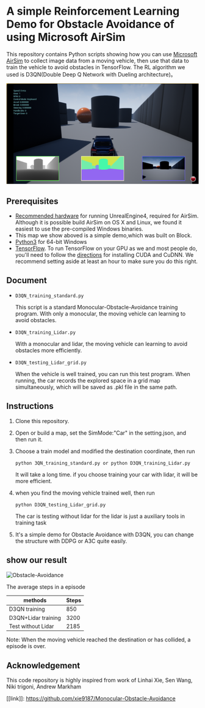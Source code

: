 # A simple Reinforcement Learning Demo for Obstacle Avoidance  of using Microsoft AirSim

This repository contains Python scripts showing how you can use [Microsoft AirSim](https://github.com/Microsoft/AirSim) to  collect image data from a moving vehicle, then use that data to train the vehicle to avoid obstacles  in TensorFlow. The RL  algorithm we used is D3QN(Double Deep Q Network with Dueling architecture)。

![screenshot](https://github.com/Ironteen/Obstacle-Avoidance-in-AirSim/blob/master/img/screenshot.png)

## Prerequisites

- [Recommended hardware](https://wiki.unrealengine.com/Recommended_Hardware) for running UnrealEngine4, required for AirSim. Although it is possible build AirSim on OS X and Linux, we found it easiest to use the pre-compiled Windows binaries.
- This map we show aboved is a simple demo,which was built on Block.
- [Python3](https://www.python.org/ftp/python/3.6.3/python-3.6.3-amd64.exe) for 64-bit Windows
- [TensorFlow](https://www.tensorflow.org/install/install_windows). To run TensorFlow on your GPU as we and most people do, you'll need to follow the [directions](https://www.tensorflow.org/install/install_windows) for installing CUDA and CuDNN. We recommend setting aside at least an hour to make sure you do this right.

## Document

- ```
  D3QN_training_standard.py
  ```

  This script is a standard Monocular-Obstacle-Avoidance training program. With only a monocular, the moving vehicle can learning to avoid obstacles.

- ```
  D3QN_training_Lidar.py
  ```

  With a monocular and lidar, the moving vehicle can learning to avoid obstacles more efficiently.

- ```
  D3QN_testing_Lidar_grid.py
  ```

   When the vehicle is well trained,  you can run this test program. When running,  the car records the explored space in a grid map simultaneously, which will be saved as .pkl file in the same path.


## Instructions

1. Clone this repository.

2. Open or build a map, set the SimMode:"Car"  in the setting.json, and then run it.

3. Choose a train model and modified the destination coordinate, then run 

   ```
   python 3QN_training_standard.py or python D3QN_training_Lidar.py
   ```

   It will take a long time. if you choose training your car with lidar, it will be more efficient.

4. when you find the moving vehicle trained well, then run

   ```
   python D3QN_testing_Lidar_grid.py
   ```

   The car is testing without lidar for the lidar is just a auxiliary tools in training task

5. It's a simple demo for Obstacle Avoidance with D3QN, you can change the structure with DDPG or A3C quite easily.

## show our result

![Obstacle-Avoidance](https://github.com/Ironteen/Obstacle-Avoidance-in-AirSim/blob/master/img/Obstacle-voidance.gif)

The average steps in a episode

| methods             | Steps |
| ------------------- | ----- |
| D3QN training       | 850   |
| D3QN+Lidar training | 3200  |
| Test without Lidar  | 2185  |

Note: When the moving vehicle reached the destination or has collided, a episode is over.

## Acknowledgement

This code repository is highly inspired from work of  Linhai Xie, Sen Wang, Niki trigoni, Andrew Markham 

[[link\]]: https://github.com/xie9187/Monocular-Obstacle-Avoidance
